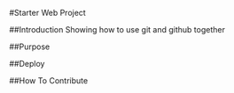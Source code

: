 #Starter Web Project

##Introduction
Showing how to use git and github together

##Purpose

##Deploy

##How To Contribute